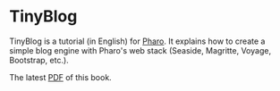 # TinyBlog

TinyBlog is a tutorial (in English) for [Pharo](www.pharo.org).
It explains how to create a simple blog engine with Pharo's web stack (Seaside, Magritte, Voyage, Bootstrap, etc.).


The latest [PDF](https://github.com/SquareBracketAssociates/TinyBlog-EN/releases/download/continuous/TinyBlog-EN.pdf) of this book.
